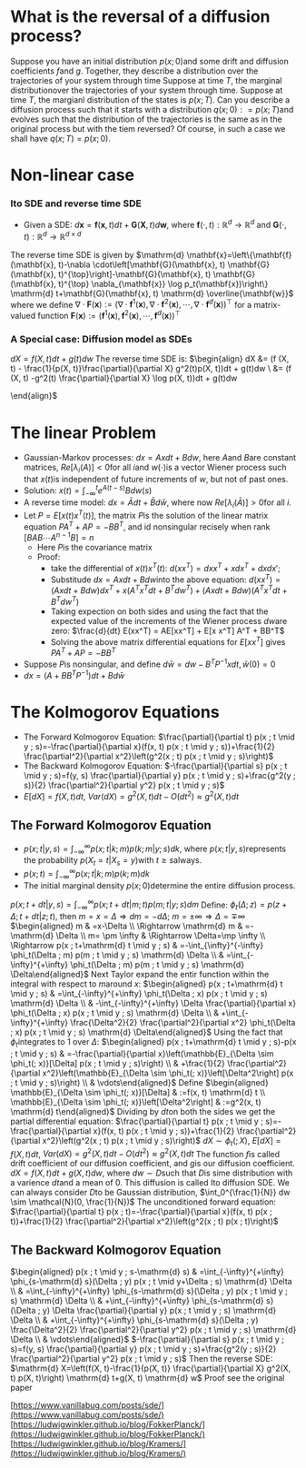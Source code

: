 # What is the reversal of a diffusion process?
Suppose you have an initial distribution $p(x;0)$and some drift and diffusion coefficients $f$and $g$. Together, they describe a distribution over the trajectories of your system through time Suppose at time $T$, the marginal distributionover the trajectories of your system through time. Suppose at time $T$, the margianl distribution of the states is $p(x; T)$. Can you describe a diffusion process such that it starts with a distribution $q(x; 0): = p(x; T)$and evolves such that the distribution of the trajectories is the same as in the original process but with the tiem reversed? Of course, in such a case we shall have $q(x; T) = p(x; 0)$.
# Non-linear case
### Ito SDE and reverse time SDE

- Given a SDE: $d \boldsymbol{x} = \boldsymbol{f} (\boldsymbol{x}, t)dt + \boldsymbol{G}(\boldsymbol{X}, t)d\boldsymbol{w}$, where $\mathbf{f}(\cdot, t): \mathbb{R}^d \rightarrow \mathbb{R}^d$ and $\mathbf{G}(\cdot, t): \mathbb{R}^d \rightarrow \mathbb{R}^{d \times d}$

The reverse time SDE is given by
$\mathrm{d} \mathbf{x}=\left\{\mathbf{f}(\mathbf{x}, t)-\nabla \cdot\left[\mathbf{G}(\mathbf{x}, t) \mathbf{G}(\mathbf{x}, t)^{\top}\right]-\mathbf{G}(\mathbf{x}, t) \mathbf{G}(\mathbf{x}, t)^{\top} \nabla_{\mathbf{x}} \log p_t(\mathbf{x})\right\} \mathrm{d} t+\mathbf{G}(\mathbf{x}, t) \mathrm{d} \overline{\mathbf{w}}$
where we define $\nabla \cdot \mathbf{F}(\mathbf{x}):=\left(\nabla \cdot \mathbf{f}^1(\mathbf{x}), \nabla \cdot \mathbf{f}^2(\mathbf{x}), \cdots, \nabla \cdot \mathbf{f}^d(\mathbf{x})\right)^{\top}$ for a matrix-valued function $\mathbf{F}(\mathbf{x}):=\left(\mathbf{f}^1(\mathbf{x}), \mathbf{f}^2(\mathbf{x}), \cdots, \mathbf{f}^d(\mathbf{x})\right)^{\top}$
### A Special case: Diffusion model as SDEs
$dX = f(X, t)dt + g(t) dw$
The reverse time SDE is:
 $\begin{align}
dX &= (f (X, t) - \frac{1}{p(X, t)}\frac{\partial}{\partial X} g^2(t)p(X, t))dt + g(t)dw \\ &= (f (X, t) -g^2(t) \frac{\partial}{\partial X} \log p(X, t))dt + g(t)dw

\end{align}$
# The linear Problem

- Gaussian-Markov processes: $dx = Ax dt + B dw$, here $A$and $B$are constant matrices, $Re[\lambda_i(A)] < 0$for all $i$and $w(\cdot)$is a vector Wiener process such that $x(t)$is independent of future increments of $w$, but not of past ones.
- Solution: $x(t) = \int_{-\infty}^{t} e^{A(t-s)}Bdw(s)$
- A reverse time model: $dx = \bar A dt + \bar B d \bar w$, where now $Re[\lambda_i(\bar A)] >0$for all $i$.
- Let $P = E[x(t) x^T(t)]$, the matrix $P$is the solution of the linear matrix equation $PA^T + AP = -BB^T$, and id nonsingular recisely when rank $[B AB \cdots A^{n-1}B] = n$
   - Here $P$is the covariance matrix
   - Proof: 
      - take the differential of $x(t) x^T(t)$: $d(xx^T) = dxx^T + xdx^T + dxdx'$; 
      - Substitude $dx = Ax dt + B dw$into the above equation: $d(xx^T) = (Axdt + Bdw)dx^T + x(A^T x^T dt + B^T dw^T) + (Axdt + Bdw)(A^Tx^T dt + B^T dw^T )$
      - Taking expection on both sides and using the fact that the expected value of the increments of the Wiener process $dw$are zero: $\frac{d}{dt} E(xx^T) = AE[xx^T] + E[x x^T] A^T + BB^T$
      - Solving the above matrix differential equations for $E[xx^T]$ gives $PA^T + AP = -BB^T$
- Suppose $P$is nonsingular, and define $d \bar w = dw - B^TP^{-1}xdt, \bar w(0) = 0$
- $dx = (A + BB^TP^{-1})dt + Bd\bar{w}$

# The Kolmogorov Equations

- The Forward Kolmogorov Equation: $\frac{\partial}{\partial t} p(x ; t \mid y ; s)=-\frac{\partial}{\partial x}(f(x, t) p(x ; t \mid y ; s))+\frac{1}{2} \frac{\partial^2}{\partial x^2}\left(g^2(x ; t) p(x ; t \mid y ; s)\right)$
- The Backward Kolmogorov Equation: $-\frac{\partial}{\partial s} p(x ; t \mid y ; s)=f(y, s) \frac{\partial}{\partial y} p(x ; t \mid y ; s)+\frac{g^2(y ; s)}{2} \frac{\partial^2}{\partial y^2} p(x ; t \mid y ; s)$
- $E[dX] = f(X, t)dt$, $Var(dX) = g^2(X, t)dt - O(dt^2) \approx g^2(X, t) dt$
## The Forward Kolmogorov Equation

- $p(x;t|y,s) = \int_{-\infty}^{\infty} p(x; t | k; m) p(k;m |y;s)dk$, where $p(x; t|y, s)$represents the probability $p(X_t = t|X_s = y)$with $t \geq s$always.
- $p(x;t) = \int_{-\infty}^{\infty} p(x; t | k; m) p(k;m)dk$
-  The initial marginal density $p(x;0)$determine the entire diffusion process.

$p(x;t + dt|y,s) = \int_{-\infty}^{\infty} p(x; t + dt | m;t) p(m;t |y;s)dm$
Define: $\phi_t(\Delta; z) = p(z+\Delta; t+dt|z;t)$, then $m = x = \Delta \Rightarrow dm = -d \Delta$; $m = \pm \infty \Rightarrow \Delta =  \mp \infty$
$\begin{aligned} m & =x-\Delta \\ \Rightarrow \mathrm{d} m & =-\mathrm{d} \Delta \\ m= \pm \infty & \Rightarrow \Delta=\mp \infty \\ \Rightarrow p(x ; t+\mathrm{d} t \mid y ; s) & =-\int_{\infty}^{-\infty} \phi_t(\Delta ; m) p(m ; t \mid y ; s) \mathrm{d} \Delta \\ & =\int_{-\infty}^{+\infty} \phi_t(\Delta ; m) p(m ; t \mid y ; s) \mathrm{d} \Delta\end{aligned}$
Next Taylor expand the entir function within the integral with respect to $m$around $x$:
$\begin{aligned} p(x ; t+\mathrm{d} t \mid y ; s) & =\int_{-\infty}^{+\infty} \phi_t(\Delta ; x) p(x ; t \mid y ; s) \mathrm{d} \Delta \\ & -\int_{-\infty}^{+\infty} \Delta \frac{\partial}{\partial x} \phi_t(\Delta ; x) p(x ; t \mid y ; s) \mathrm{d} \Delta \\ & +\int_{-\infty}^{+\infty} \frac{\Delta^2}{2} \frac{\partial^2}{\partial x^2} \phi_t(\Delta ; x) p(x ; t \mid y ; s) \mathrm{d} \Delta\end{aligned}$
Using the fact that $\phi_t$integrates to 1 over $\Delta$:
$\begin{aligned} p(x ; t+\mathrm{d} t \mid y ; s)-p(x ; t \mid y ; s) & =-\frac{\partial}{\partial x}\left(\mathbb{E}_{\Delta \sim \phi_t(; x)}[\Delta] p(x ; t \mid y ; s)\right) \\ & +\frac{1}{2} \frac{\partial^2}{\partial x^2}\left(\mathbb{E}_{\Delta \sim \phi_t(; x)}\left[\Delta^2\right] p(x ; t \mid y ; s)\right) \\ & \vdots\end{aligned}$
Define 
$\begin{aligned} \mathbb{E}_{\Delta \sim \phi_t(; x)}[\Delta] & :=f(x, t) \mathrm{d} t \\ \mathbb{E}_{\Delta \sim \phi_t(; x)}\left[\Delta^2\right] & :=g^2(x, t) \mathrm{d} t\end{aligned}$
Dividing by $dt$on both the sides we get the partial differential equation:
$\frac{\partial}{\partial t} p(x ; t \mid y ; s)=-\frac{\partial}{\partial x}(f(x, t) p(x ; t \mid y ; s))+\frac{1}{2} \frac{\partial^2}{\partial x^2}\left(g^2(x ; t) p(x ; t \mid y ; s)\right)$
$dX \sim \phi_t(;X)$, $E[dX] = f(X, t)dt$, $Var(dX) = g^2(X, t)dt - O(dt^2) \approx g^2(X, t) dt$
The function $f$is called drift coefficient of our diffusion coefficient, and $g$is our diffusion coefficient. 
$dX = f(X, t)dt + g(X, t) dw$, where $dw \sim D$such that $D$is sime distribution with a varience $dt$and a mean of $0$. This diffusion is called Ito diffusion SDE.
We can always consider $D$to be Gaussian distribution, $\int_0^{\frac{1}{N}} dw \sim \mathcal{N}(0, \frac{1}{N})$
The unconditioned forward equation: 
$\frac{\partial}{\partial t} p(x ; t)=-\frac{\partial}{\partial x}(f(x, t) p(x ; t))+\frac{1}{2} \frac{\partial^2}{\partial x^2}\left(g^2(x ; t) p(x ; t)\right)$

## The Backward Kolmogorov Equation
$\begin{aligned} p(x ; t \mid y ; s-\mathrm{d} s) & =\int_{-\infty}^{+\infty} \phi_{s-\mathrm{d} s}(\Delta ; y) p(x ; t \mid y+\Delta ; s) \mathrm{d} \Delta \\ & =\int_{-\infty}^{+\infty} \phi_{s-\mathrm{d} s}(\Delta ; y) p(x ; t \mid y ; s) \mathrm{d} \Delta \\ & +\int_{-\infty}^{+\infty} \phi_{s-\mathrm{d} s}(\Delta ; y) \Delta \frac{\partial}{\partial y} p(x ; t \mid y ; s) \mathrm{d} \Delta \\ & +\int_{-\infty}^{+\infty} \phi_{s-\mathrm{d} s}(\Delta ; y) \frac{\Delta^2}{2} \frac{\partial^2}{\partial y^2} p(x ; t \mid y ; s) \mathrm{d} \Delta \\ & \vdots\end{aligned}$
$-\frac{\partial}{\partial s} p(x ; t \mid y ; s)=f(y, s) \frac{\partial}{\partial y} p(x ; t \mid y ; s)+\frac{g^2(y ; s)}{2} \frac{\partial^2}{\partial y^2} p(x ; t \mid y ; s)$
Then the reverse SDE:
$\mathrm{d} X=\left(f(X, t)-\frac{1}{p(X, t)} \frac{\partial}{\partial X} g^2(X, t) p(X, t)\right) \mathrm{d} t+g(X, t) \mathrm{d} w$
Proof see the original paper

[https://www.vanillabug.com/posts/sde/](https://www.vanillabug.com/posts/sde/)
[https://ludwigwinkler.github.io/blog/FokkerPlanck/](https://ludwigwinkler.github.io/blog/FokkerPlanck/)
[https://ludwigwinkler.github.io/blog/Kramers/](https://ludwigwinkler.github.io/blog/Kramers/)



